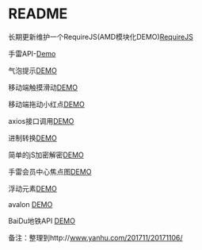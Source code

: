 # README
长期更新维护一个RequireJS(AMD模块化DEMO)[RequireJS](http://demo.xuliehaonet.com/201802/20180227/20180227001/index.html)

手雷API-[Demo](http://demo.xuliehaonet.com/201709/20170910002/)

气泡提示[DEMO](http://demo.xuliehaonet.com/201709/20170912001/20170912001.html)

移动端触摸滑动[DEMO](http://demo.xuliehaonet.com/201709/20170915001/Scroll.html)

移动端拖动小红点[DEMO](http://demo.xuliehaonet.com/201709/20170915001/TrackPoint.html)

axios接口调用[DEMO](http://demo.xuliehaonet.com/201709/20170924001/20170924002.html)

进制转换[DEMO](http://demo.xuliehaonet.com/201710/20171012/20171012001.html)

简单的jS加密解密[DEMO](http://demo.xuliehaonet.com/201710/20171012/20171012002.html)

手雷会员中心焦点图[DEMO](http://demo.xuliehaonet.com/201710/20171019/)

浮动元素[DEMO](http://demo.xuliehaonet.com/201710/20171020/20171020001.html)

avalon [DEMO](http://demo.xuliehaonet.com/201711/20170711/)

BaiDu地铁API [DEMO](http://demo.xuliehaonet.com/201711/20171104/map.html)

备注：整理到http://www.yanhu.com/201711/20171106/
